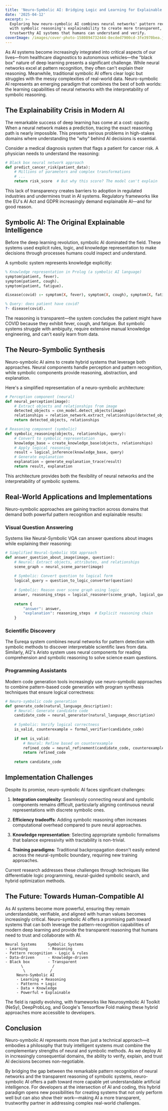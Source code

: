 ```yaml
---
title: 'Neuro-Symbolic AI: Bridging Logic and Learning for Explainable Intelligence'
date: '2025-04-12'
excerpt: >-
  Exploring how neuro-symbolic AI combines neural networks' pattern recognition
  with symbolic reasoning's explainability to create more transparent,
  trustworthy AI systems that humans can understand and verify.
coverImage: /images/cover-photo-1580894732444-8ecded7900cd-3fe3970bea.jpg
---
```

As AI systems become increasingly integrated into critical aspects of our lives—from healthcare diagnostics to autonomous vehicles—the "black box" nature of deep learning presents a significant challenge. While neural networks excel at pattern recognition, they often can't explain their reasoning. Meanwhile, traditional symbolic AI offers clear logic but struggles with the messy complexities of real-world data. Neuro-symbolic AI represents an emerging paradigm that combines the best of both worlds: the learning capabilities of neural networks with the interpretability of symbolic reasoning.

## The Explainability Crisis in Modern AI

The remarkable success of deep learning has come at a cost: opacity. When a neural network makes a prediction, tracing the exact reasoning path is nearly impossible. This presents serious problems in high-stakes domains where understanding the "why" behind AI decisions is essential.

Consider a medical diagnosis system that flags a patient for cancer risk. A physician needs to understand the reasoning:

```python
# Black box neural network approach
def predict_cancer_risk(patient_data):
    # Millions of parameters and complex transformations
    # ...
    return risk_score  # But why this score? The model can't explain
```

This lack of transparency creates barriers to adoption in regulated industries and undermines trust in AI systems. Regulatory frameworks like the EU's AI Act and GDPR increasingly demand explainable AI—and for good reason.

## Symbolic AI: The Original Explainable Intelligence

Before the deep learning revolution, symbolic AI dominated the field. These systems used explicit rules, logic, and knowledge representation to make decisions through processes humans could inspect and understand.

A symbolic system represents knowledge explicitly:

```prolog
% Knowledge representation in Prolog (a symbolic AI language)
symptom(patient, fever).
symptom(patient, cough).
symptom(patient, fatigue).

disease(covid) :- symptom(X, fever), symptom(X, cough), symptom(X, fatigue).

% Query: does patient have covid?
?- disease(covid).
```

The reasoning is transparent—the system concludes the patient might have COVID because they exhibit fever, cough, and fatigue. But symbolic systems struggle with ambiguity, require extensive manual knowledge engineering, and can't easily learn from data.

## The Neuro-Symbolic Synthesis

Neuro-symbolic AI aims to create hybrid systems that leverage both approaches. Neural components handle perception and pattern recognition, while symbolic components provide reasoning, abstraction, and explanation.

Here's a simplified representation of a neuro-symbolic architecture:

```python
# Perception component (neural)
def neural_perception(image):
    # Extract objects and relationships from image
    detected_objects = cnn_model.detect_objects(image)
    relationships = relation_network.extract_relationships(detected_objects)
    return detected_objects, relationships

# Reasoning component (symbolic)
def symbolic_reasoning(objects, relationships, query):
    # Convert to symbolic representation
    knowledge_base = create_knowledge_base(objects, relationships)
    # Apply logical reasoning
    result = logical_inference(knowledge_base, query)
    # Generate explanation
    explanation = generate_explanation_trace(result)
    return result, explanation
```

This architecture provides both the flexibility of neural networks and the interpretability of symbolic systems.

## Real-World Applications and Implementations

Neuro-symbolic approaches are gaining traction across domains that demand both powerful pattern recognition and explainable results:

### Visual Question Answering

Systems like Neural-Symbolic VQA can answer questions about images while explaining their reasoning:

```python
# Simplified Neural-Symbolic VQA approach
def answer_question_about_image(image, question):
    # Neural: Extract objects, attributes, and relationships
    scene_graph = neural_scene_parser(image)
    
    # Symbolic: Convert question to logical form
    logical_query = question_to_logic_converter(question)
    
    # Symbolic: Reason over scene graph using logic
    answer, reasoning_steps = logical_reasoner(scene_graph, logical_query)
    
    return {
        "answer": answer,
        "explanation": reasoning_steps  # Explicit reasoning chain
    }
```

### Scientific Discovery

The Eureqa system combines neural networks for pattern detection with symbolic methods to discover interpretable scientific laws from data. Similarly, AI2's Aristo system uses neural components for reading comprehension and symbolic reasoning to solve science exam questions.

### Programming Assistants

Modern code generation tools increasingly use neuro-symbolic approaches to combine pattern-based code generation with program synthesis techniques that ensure logical correctness:

```python
# Neuro-symbolic code generation
def generate_code(natural_language_description):
    # Neural: Generate candidate code
    candidate_code = neural_generator(natural_language_description)
    
    # Symbolic: Verify logical correctness
    is_valid, counterexample = formal_verifier(candidate_code)
    
    if not is_valid:
        # Neural: Refine based on counterexample
        refined_code = neural_refinement(candidate_code, counterexample)
        return refined_code
    
    return candidate_code
```

## Implementation Challenges

Despite its promise, neuro-symbolic AI faces significant challenges:

1. **Integration complexity**: Seamlessly connecting neural and symbolic components remains difficult, particularly aligning continuous neural representations with discrete symbolic ones.

2. **Efficiency tradeoffs**: Adding symbolic reasoning often increases computational overhead compared to pure neural approaches.

3. **Knowledge representation**: Selecting appropriate symbolic formalisms that balance expressivity with tractability is non-trivial.

4. **Training paradigms**: Traditional backpropagation doesn't easily extend across the neural-symbolic boundary, requiring new training approaches.

Current research addresses these challenges through techniques like differentiable logic programming, neural-guided symbolic search, and hybrid optimization methods.

## The Future: Towards Human-Compatible AI

As AI systems become more powerful, ensuring they remain understandable, verifiable, and aligned with human values becomes increasingly critical. Neuro-symbolic AI offers a promising path toward systems that can both leverage the pattern-recognition capabilities of modern deep learning and provide the transparent reasoning that humans need to trust and collaborate with AI.

```text
Neural Systems     Symbolic Systems
- Learning         - Reasoning
- Pattern recognition - Logic & rules
- Data-driven      - Knowledge-driven
- Black box        - Transparent
       \             /
        \           /
     Neuro-Symbolic AI
     - Learning + Reasoning
     - Patterns + Logic
     - Data + Knowledge
     - Powerful + Explainable
```

The field is rapidly evolving, with frameworks like Neurosymbolic AI Toolkit (NeSy), DeepProbLog, and Google's Tensorflow Fold making these hybrid approaches more accessible to developers.

## Conclusion

Neuro-symbolic AI represents more than just a technical approach—it embodies a philosophy that truly intelligent systems must combine the complementary strengths of neural and symbolic methods. As we deploy AI in increasingly consequential domains, the ability to verify, explain, and trust AI decisions becomes non-negotiable.

By bridging the gap between the remarkable pattern recognition of neural networks and the transparent reasoning of symbolic systems, neuro-symbolic AI offers a path toward more capable yet understandable artificial intelligence. For developers at the intersection of AI and coding, this hybrid paradigm opens new possibilities for creating systems that not only perform well but can also show their work—making AI a more transparent, trustworthy partner in addressing complex real-world challenges.
```text
